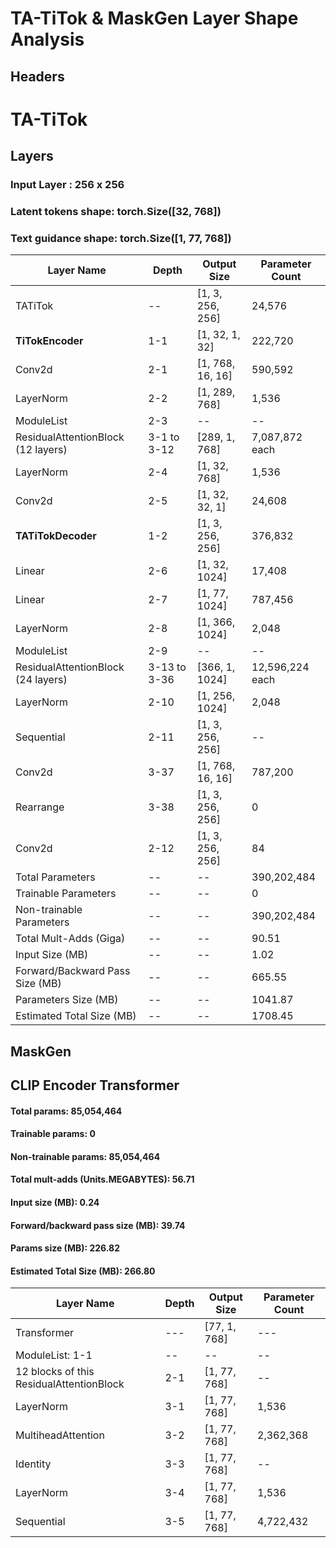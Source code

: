 # TA-TiTok & MaskGen Layer Shape Analysis

## Headers

# TA-TiTok
## Layers
### Input Layer : 256 x 256
### Latent tokens shape: torch.Size([32, 768])
### Text guidance shape: torch.Size([1, 77, 768])

| Layer Name | Depth | Output Size | Parameter Count |
|------------|-------|-------------|-----------------|
| TATiTok | -- | [1, 3, 256, 256] | 24,576 |
| **TiTokEncoder** | 1-1 | [1, 32, 1, 32] | 222,720 |
| Conv2d | 2-1 | [1, 768, 16, 16] | 590,592 |
| LayerNorm | 2-2 | [1, 289, 768] | 1,536 |
| ModuleList | 2-3 | -- | -- |
| ResidualAttentionBlock (12 layers) | 3-1 to 3-12 | [289, 1, 768] | 7,087,872 each |
| LayerNorm | 2-4 | [1, 32, 768] | 1,536 |
| Conv2d | 2-5 | [1, 32, 32, 1] | 24,608 |
| **TATiTokDecoder** | 1-2 | [1, 3, 256, 256] | 376,832 |
| Linear | 2-6 | [1, 32, 1024] | 17,408 |
| Linear | 2-7 | [1, 77, 1024] | 787,456 |
| LayerNorm | 2-8 | [1, 366, 1024] | 2,048 |
| ModuleList | 2-9 | -- | -- |
| ResidualAttentionBlock (24 layers) | 3-13 to 3-36 | [366, 1, 1024] | 12,596,224 each |
| LayerNorm | 2-10 | [1, 256, 1024] | 2,048 |
| Sequential | 2-11 | [1, 3, 256, 256] | -- |
| Conv2d | 3-37 | [1, 768, 16, 16] | 787,200 |
| Rearrange | 3-38 | [1, 3, 256, 256] | 0 |
| Conv2d | 2-12 | [1, 3, 256, 256] | 84 |
| Total Parameters | -- | -- | 390,202,484 |
| Trainable Parameters | -- | -- | 0 |
| Non-trainable Parameters | -- | -- | 390,202,484 |
| Total Mult-Adds (Giga) | -- | -- | 90.51 |
| Input Size (MB) | -- | -- | 1.02 |
| Forward/Backward Pass Size (MB) | -- | -- | 665.55 |
| Parameters Size (MB) | -- | -- | 1041.87 |
| Estimated Total Size (MB) | -- | -- | 1708.45 |
## MaskGen

## CLIP Encoder Transformer 

#### Total params: 85,054,464
#### Trainable params: 0
#### Non-trainable params: 85,054,464
#### Total mult-adds (Units.MEGABYTES): 56.71

#### Input size (MB): 0.24
#### Forward/backward pass size (MB): 39.74
#### Params size (MB): 226.82
#### Estimated Total Size (MB): 266.80
| Layer Name | Depth | Output Size | Parameter Count |
|------------|-------|-------------|-----------------|
| Transformer| ---  |[77, 1, 768]|  --- |
|ModuleList: 1-1|--|--|--|
|12 blocks of this ResidualAttentionBlock| 2-1 | [1, 77, 768] | -- |
| LayerNorm | 3-1 | [1, 77, 768] | 1,536 |
| MultiheadAttention| 3-2 | [1, 77, 768] | 2,362,368 |
| Identity| 3-3 | [1, 77, 768]| -- |
| LayerNorm | 3-4 | [1, 77, 768]  | 1,536 |
| Sequential | 3-5 | [1, 77, 768] | 4,722,432 |
